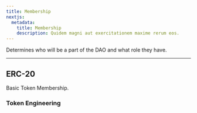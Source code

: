 ```yaml
---
title: Membership 
nextjs:
  metadata:
    title: Membership
    description: Quidem magni aut exercitationem maxime rerum eos.
---
```


Determines who will be a part of the DAO and what role they have.

---

## ERC-20

Basic Token Membership.

### Token Engineering
